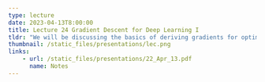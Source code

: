 ```yaml
---
type: lecture
date: 2023-04-13T8:00:00
title: Lecture 24 Gradient Descent for Deep Learning I
tldr: "We will be discussing the basics of deriving gradients for optimizing neural networks"
thumbnail: /static_files/presentations/lec.png
links: 
    - url: /static_files/presentations/22_Apr_13.pdf
      name: Notes
---
```

<!--**Suggested Readings:**
- [Custom Datasets (Colab)](https://colab.research.google.com/drive/13s_mI40oheGXlj9HkUd_ySC5r7uS7k92?usp=sharing)-->


